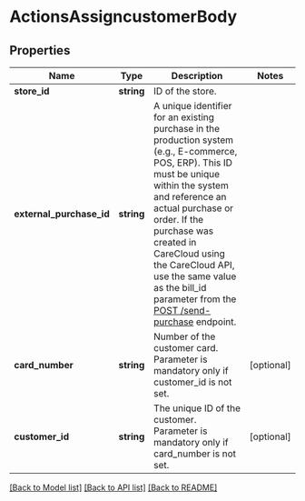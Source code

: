 # ActionsAssigncustomerBody

## Properties
Name | Type | Description | Notes
------------ | ------------- | ------------- | -------------
**store_id** | **string** | ID of the store. | 
**external_purchase_id** | **string** | A unique identifier for an existing purchase in the production system (e.g., E-commerce, POS, ERP). This ID must be unique within the system and reference an actual purchase or order.  If the purchase was created in CareCloud using the CareCloud API, use the same value as the bill_id parameter from the [POST /send-purchase](https://carecloud.readme.io/reference/postpurchasesend) endpoint. | 
**card_number** | **string** | Number of the customer  card. Parameter is mandatory only if customer_id is not set. | [optional] 
**customer_id** | **string** | The unique ID of the customer. Parameter is mandatory only if card_number is not set. | [optional] 

[[Back to Model list]](../../README.md#documentation-for-models) [[Back to API list]](../../README.md#documentation-for-api-endpoints) [[Back to README]](../../README.md)

